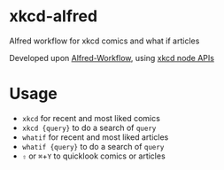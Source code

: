 # xkcd-alfred
Alfred workflow for xkcd comics and what if articles

Developed upon [Alfred-Workflow](http://www.deanishe.net/alfred-workflow/), using [xkcd node APIs](https://github.com/zjn0505/Xkcd)

# Usage

- `xkcd` for recent and most liked comics
- `xkcd {query}` to do a search of `query`
- `whatif` for recent and most liked articles
- `whatif {query}` to do a search of `query`
- `⇧` or `⌘`+`Y` to quicklook comics or articles